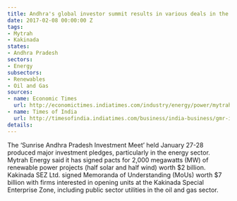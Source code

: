 ```yaml
---
title: Andhra's global investor summit results in various deals in the energy sector
date: 2017-02-08 00:00:00 Z
tags:
- Mytrah
- Kakinada
states:
- Andhra Pradesh
sectors:
- Energy
subsectors:
- Renewables
- Oil and Gas
sources:
- name: Economic Times
  url: http://economictimes.indiatimes.com/industry/energy/power/mytrah-energy-signs-pacts-for-2000-mw-renewable-projects-in-andhra-pradesh/articleshow/56960044.cms
- name: Times of India
  url: http://timesofindia.indiatimes.com/business/india-business/gmr-inks-mous-worth-rs-47000-cr-during-sunrise-ap-investment-meet/articleshow/56881536.cms
details: 
---
```


The ‘Sunrise Andhra Pradesh Investment Meet’ held January 27-28 produced major investment pledges, particularly in the energy sector. Mytrah Energy said it has signed pacts for 2,000 megawatts (MW) of renewable power projects (half solar and half wind) worth $2 billion. Kakinada SEZ Ltd. signed Memoranda of Understanding (MoUs) worth $7 billion with firms interested in opening units at the Kakinada Special Enterprise Zone, including public sector utilities in the oil and gas sector.
